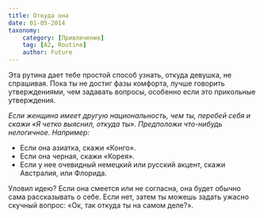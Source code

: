 ```yaml
---
title: Откуда она
date: 01-05-2014
taxonomy:
    category: [Привлечение]
	tag: [A2, Routine]
	author: Future
---
```


Эта рутина дает тебе простой способ узнать, откуда девушка, не спрашивая. Пока ты не достиг фазы комфорта, лучше говорить утверждениями, чем задавать вопросы, особенно если это прикольные утверждения.

*Если женщина имеет другую национальность, чем ты, перебей себя и скажи «Я четко выяснил, откуда ты».
Предположи что-нибудь нелогичное. Например:*

* Если она азиатка, скажи «Конго».
* Если она черная, скажи «Корея».
* Если у нее очевидный немецкий или русский акцент, скажи Австралия, или Флорида.

Уловил идею? Если она смеется или не согласна, она будет обычно сама рассказывать о себе. Если нет, затем ты можешь задать ужасно скучный вопрос: «Ок, так откуда ты на самом деле?».